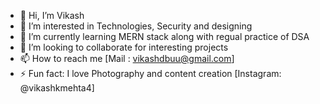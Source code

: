 - 👋 Hi, I’m Vikash
- 👀 I’m interested in Technologies, Security and designing
- 🌱 I’m currently learning MERN stack along with regual practice of DSA
- 💞️ I’m looking to collaborate for interesting projects 
- 📫 How to reach me [Mail : vikashdbuu@gmail.com]
- ⚡ Fun fact: I love Photography and content creation [Instagram: @vikashkmehta4]

<!---
vikashkmehta/vikashkmehta is a ✨ special ✨ repository because its `README.md` (this file) appears on your GitHub profile.
You can click the Preview link to take a look at your changes.
--->
